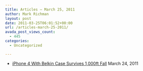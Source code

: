 ```yaml
---
title: Articles – March 25, 2011
author: Mark Richman
layout: post
date: 2011-03-25T06:01:52+00:00
url: /articles-march-25-2011/
avada_post_views_count:
  - 445
categories:
  - Uncategorized

---
```

  * [iPhone 4 With Belkin Case Survives 1,000ft Fall][1]
March 24, 2011 </ul>

 [1]: http://www.winbeta.org/?q=content/iphone-4-belkin-case-survives-1000ft-fall